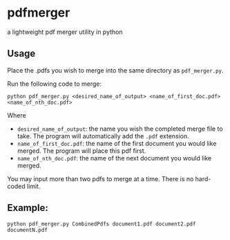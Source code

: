 # pdfmerger
a lightweight pdf merger utility in python

## Usage

Place the .pdfs you wish to merge into the same directory as `pdf_merger.py`.

Run the following code to merge:

`python pdf_merger.py <desired_name_of_output> <name_of_first_doc.pdf> <name_of_nth_doc.pdf>`

Where

- `desired_name_of_output`: the name you wish the completed merge file to take. The program will automatically add the `.pdf` extension.
- `name_of_first_doc.pdf`: the name of the first document you would like merged. The program will place this pdf first.
- `name_of_nth_doc.pdf`: the name of the next document you would like merged.

You may input more than two pdfs to merge at a time. There is no hard-coded limit.

## Example:
`python pdf_merger.py CombinedPdfs document1.pdf document2.pdf documentN.pdf`
